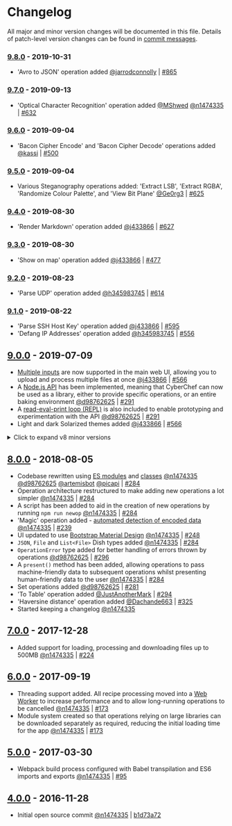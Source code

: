 # Changelog
All major and minor version changes will be documented in this file. Details of patch-level version changes can be found in [commit messages](https://github.com/gchq/CyberChef/commits/master).


### [9.8.0] - 2019-10-31
- 'Avro to JSON' operation added [@jarrodconnolly] | [#865]

### [9.7.0] - 2019-09-13
- 'Optical Character Recognition' operation added [@MShwed] [@n1474335] | [#632]

### [9.6.0] - 2019-09-04
- 'Bacon Cipher Encode' and 'Bacon Cipher Decode' operations added [@kassi] | [#500]

### [9.5.0] - 2019-09-04
- Various Steganography operations added: 'Extract LSB', 'Extract RGBA', 'Randomize Colour Palette', and 'View Bit Plane' [@Ge0rg3] | [#625]

### [9.4.0] - 2019-08-30
- 'Render Markdown' operation added [@j433866] | [#627]

### [9.3.0] - 2019-08-30
- 'Show on map' operation added [@j433866] | [#477]

### [9.2.0] - 2019-08-23
- 'Parse UDP' operation added [@h345983745] | [#614]

### [9.1.0] - 2019-08-22
- 'Parse SSH Host Key' operation added [@j433866] | [#595]
- 'Defang IP Addresses' operation added [@h345983745] | [#556]

## [9.0.0] - 2019-07-09
- [Multiple inputs](https://github.com/gchq/CyberChef/wiki/Multiple-Inputs) are now supported in the main web UI, allowing you to upload and process multiple files at once [@j433866] | [#566]
- A [Node.js API](https://github.com/gchq/CyberChef/wiki/Node-API) has been implemented, meaning that CyberChef can now be used as a library, either to provide specific operations, or an entire baking environment [@d98762625] | [#291]
- A [read-eval-print loop (REPL)](https://github.com/gchq/CyberChef/wiki/Node-API#repl) is also included to enable prototyping and experimentation with the API [@d98762625] | [#291]
- Light and dark Solarized themes added [@j433866] | [#566]

<details>
    <summary>Click to expand v8 minor versions</summary>
    
### [8.38.0] - 2019-07-03
- 'Streebog' and 'GOST hash' operations added [@MShwed] [@n1474335] | [#530]

### [8.37.0] - 2019-07-03
- 'CRC-8 Checksum' operation added [@MShwed] | [#591]

### [8.36.0] - 2019-07-03
- 'PGP Verify' operation added [@artemisbot] | [#585]

### [8.35.0] - 2019-07-03
- 'Sharpen Image', 'Convert Image Format' and 'Add Text To Image' operations added [@j433866] | [#515]

### [8.34.0] - 2019-06-28
- Various new visualisations added to the 'Entropy' operation [@MShwed] | [#535]
- Efficiency improvements made to the 'Entropy' operation for large file support [@n1474335]

### [8.33.0] - 2019-06-27
- 'Bzip2 Compress' operation added and 'Bzip2 Decompress' operation greatly improved [@artemisbot] | [#531]

### [8.32.0] - 2019-06-27
- 'Index of Coincidence' operation added [@Ge0rg3] | [#571]

### [8.31.0] - 2019-04-12
- The downloadable version of CyberChef is now a .zip file containing separate modules rather than a single .htm file. It is still completely standalone and will not make any external network requests. This change reduces the complexity of the build process significantly. [@n1474335]

### [8.30.0] - 2019-04-12
- 'Decode Protobuf' operation added [@n1474335] | [#533]

### [8.29.0] - 2019-03-31
- 'BLAKE2s' and 'BLAKE2b' hashing operations added [@h345983745] | [#525]

### [8.28.0] - 2019-03-31
- 'Heatmap Chart', 'Hex Density Chart', 'Scatter Chart' and 'Series Chart' operation added [@artemisbot] [@tlwr] | [#496] [#143]

### [8.27.0] - 2019-03-14
- 'Enigma', 'Typex', 'Bombe' and 'Multiple Bombe' operations added [@s2224834] | [#516]
- See [this wiki article](https://github.com/gchq/CyberChef/wiki/Enigma,-the-Bombe,-and-Typex) for a full explanation of these operations.
- New Bombe-style loading animation added for long-running operations [@n1474335]
- New operation argument types added: `populateMultiOption` and `argSelector` [@n1474335]

### [8.26.0] - 2019-03-09
- Various image manipulation operations added [@j433866] | [#506]

### [8.25.0] - 2019-03-09
- 'Extract Files' operation added and more file formats supported [@n1474335] | [#440]

### [8.24.0] - 2019-02-08
- 'DNS over HTTPS' operation added [@h345983745] | [#489]

### [8.23.1] - 2019-01-18
- 'Convert co-ordinate format' operation added [@j433866] | [#476]

### [8.23.0] - 2019-01-18
- 'YARA Rules' operation added [@artemisbot] | [#468]

### [8.22.0] - 2019-01-10
- 'Subsection' operation added [@j433866] | [#467]

### [8.21.0] - 2019-01-10
- 'To Case Insensitive Regex' and 'From Case Insensitive Regex' operations added [@masq] | [#461]

### [8.20.0] - 2019-01-09
- 'Generate Lorem Ipsum' operation added [@klaxon1] | [#455]

### [8.19.0] - 2018-12-30
- UI test suite added to confirm that the app loads correctly in a reasonable time and that various operations from each module can be run [@n1474335] | [#458]

### [8.18.0] - 2018-12-26
- 'Split Colour Channels' operation added [@artemisbot] | [#449]

### [8.17.0] - 2018-12-25
- 'Generate QR Code' and 'Parse QR Code' operations added [@j433866] | [#448]

### [8.16.0] - 2018-12-19
- 'Play Media' operation added [@anthony-arnold] | [#446]

### [8.15.0] - 2018-12-18
- 'Text Encoding Brute Force' operation added [@Cynser] | [#439]

### [8.14.0] - 2018-12-18
- 'To Base62' and 'From Base62' operations added [@tcode2k16] | [#443]

### [8.13.0] - 2018-12-15
- 'A1Z26 Cipher Encode' and 'A1Z26 Cipher Decode' operations added [@jarmovanlenthe] | [#441]

### [8.12.0] - 2018-11-21
- 'Citrix CTX1 Encode' and 'Citrix CTX1 Decode' operations added [@bwhitn] | [#428]

### [8.11.0] - 2018-11-13
- 'CSV to JSON' and 'JSON to CSV' operations added [@n1474335] | [#277]

### [8.10.0] - 2018-11-07
- 'Remove Diacritics' operation added [@klaxon1] | [#387]

### [8.9.0] - 2018-11-07
- 'Defang URL' operation added [@arnydo] | [#394]

### [8.8.0] - 2018-10-10
- 'Parse TLV' operation added [@GCHQ77703] | [#351]

### [8.7.0] - 2018-08-31
- 'JWT Sign', 'JWT Verify' and 'JWT Decode' operations added [@GCHQ77703] | [#348]

### [8.6.0] - 2018-08-29
- 'To Geohash' and 'From Geohash' operations added [@GCHQ77703] | [#344]

### [8.5.0] - 2018-08-23
- 'To Braille' and 'From Braille' operations added [@n1474335] | [#255]

### [8.4.0] - 2018-08-23
- 'To Base85' and 'From Base85' operations added [@PenguinGeorge] | [#340]

### [8.3.0] - 2018-08-21
- 'To MessagePack' and 'From MessagePack' operations added [@artemisbot] | [#338]

### [8.2.0] - 2018-08-21
- Information links added to most operations, accessible in the description popover [@PenguinGeorge] | [#298]

### [8.1.0] - 2018-08-19
- 'Dechunk HTTP response' operation added [@sevzero] | [#311]

</details>

## [8.0.0] - 2018-08-05
- Codebase rewritten using [ES modules](https://hacks.mozilla.org/2018/03/es-modules-a-cartoon-deep-dive/) and [classes](https://developer.mozilla.org/en-US/docs/Web/JavaScript/Reference/Classes) [@n1474335] [@d98762625] [@artemisbot] [@picapi] | [#284]
- Operation architecture restructured to make adding new operations a lot simpler [@n1474335] | [#284]
- A script has been added to aid in the creation of new operations by running `npm run newop` [@n1474335] | [#284]
- 'Magic' operation added - [automated detection of encoded data](https://github.com/gchq/CyberChef/wiki/Automatic-detection-of-encoded-data-using-CyberChef-Magic) [@n1474335] | [#239]
- UI updated to use [Bootstrap Material Design](https://fezvrasta.github.io/bootstrap-material-design/) [@n1474335] | [#248]
- `JSON`, `File` and `List<File>` Dish types added [@n1474335] | [#284]
- `OperationError` type added for better handling of errors thrown by operations [@d98762625] | [#296]
- A `present()` method has been added, allowing operations to pass machine-friendly data to subsequent operations whilst presenting human-friendly data to the user [@n1474335] | [#284]
- Set operations added [@d98762625] | [#281]
- 'To Table' operation added [@JustAnotherMark] | [#294]
- 'Haversine distance' operation added [@Dachande663] | [#325]
- Started keeping a changelog [@n1474335]

## [7.0.0] - 2017-12-28
- Added support for loading, processing and downloading files up to 500MB [@n1474335] | [#224]

## [6.0.0] - 2017-09-19
- Threading support added. All recipe processing moved into a [Web Worker](https://developer.mozilla.org/en-US/docs/Web/API/Web_Workers_API/Using_web_workers) to increase performance and to allow long-running operations to be cancelled [@n1474335] | [#173]
- Module system created so that operations relying on large libraries can be downloaded separately as required, reducing the initial loading time for the app [@n1474335] | [#173]

## [5.0.0] - 2017-03-30
-  Webpack build process configured with Babel transpilation and ES6 imports and exports [@n1474335] | [#95]

## [4.0.0] - 2016-11-28
-  Initial open source commit [@n1474335] | [b1d73a72](https://github.com/gchq/CyberChef/commit/b1d73a725dc7ab9fb7eb789296efd2b7e4b08306)



[9.8.0]: https://github.com/gchq/CyberChef/releases/tag/v9.8.0
[9.7.0]: https://github.com/gchq/CyberChef/releases/tag/v9.7.0
[9.6.0]: https://github.com/gchq/CyberChef/releases/tag/v9.6.0
[9.5.0]: https://github.com/gchq/CyberChef/releases/tag/v9.5.0
[9.4.0]: https://github.com/gchq/CyberChef/releases/tag/v9.4.0
[9.3.0]: https://github.com/gchq/CyberChef/releases/tag/v9.3.0
[9.2.0]: https://github.com/gchq/CyberChef/releases/tag/v9.2.0
[9.1.0]: https://github.com/gchq/CyberChef/releases/tag/v9.1.0
[9.0.0]: https://github.com/gchq/CyberChef/releases/tag/v9.0.0
[8.38.0]: https://github.com/gchq/CyberChef/releases/tag/v8.38.0
[8.37.0]: https://github.com/gchq/CyberChef/releases/tag/v8.37.0
[8.36.0]: https://github.com/gchq/CyberChef/releases/tag/v8.36.0
[8.35.0]: https://github.com/gchq/CyberChef/releases/tag/v8.35.0
[8.34.0]: https://github.com/gchq/CyberChef/releases/tag/v8.34.0
[8.33.0]: https://github.com/gchq/CyberChef/releases/tag/v8.33.0
[8.32.0]: https://github.com/gchq/CyberChef/releases/tag/v8.32.0
[8.31.0]: https://github.com/gchq/CyberChef/releases/tag/v8.31.0
[8.30.0]: https://github.com/gchq/CyberChef/releases/tag/v8.30.0
[8.29.0]: https://github.com/gchq/CyberChef/releases/tag/v8.29.0
[8.28.0]: https://github.com/gchq/CyberChef/releases/tag/v8.28.0
[8.27.0]: https://github.com/gchq/CyberChef/releases/tag/v8.27.0
[8.26.0]: https://github.com/gchq/CyberChef/releases/tag/v8.26.0
[8.25.0]: https://github.com/gchq/CyberChef/releases/tag/v8.25.0
[8.24.0]: https://github.com/gchq/CyberChef/releases/tag/v8.24.0
[8.23.1]: https://github.com/gchq/CyberChef/releases/tag/v8.23.1
[8.23.0]: https://github.com/gchq/CyberChef/releases/tag/v8.23.0
[8.22.0]: https://github.com/gchq/CyberChef/releases/tag/v8.22.0
[8.21.0]: https://github.com/gchq/CyberChef/releases/tag/v8.21.0
[8.20.0]: https://github.com/gchq/CyberChef/releases/tag/v8.20.0
[8.19.0]: https://github.com/gchq/CyberChef/releases/tag/v8.19.0
[8.18.0]: https://github.com/gchq/CyberChef/releases/tag/v8.18.0
[8.17.0]: https://github.com/gchq/CyberChef/releases/tag/v8.17.0
[8.16.0]: https://github.com/gchq/CyberChef/releases/tag/v8.16.0
[8.15.0]: https://github.com/gchq/CyberChef/releases/tag/v8.15.0
[8.14.0]: https://github.com/gchq/CyberChef/releases/tag/v8.14.0
[8.13.0]: https://github.com/gchq/CyberChef/releases/tag/v8.13.0
[8.12.0]: https://github.com/gchq/CyberChef/releases/tag/v8.12.0
[8.11.0]: https://github.com/gchq/CyberChef/releases/tag/v8.11.0
[8.10.0]: https://github.com/gchq/CyberChef/releases/tag/v8.10.0
[8.9.0]: https://github.com/gchq/CyberChef/releases/tag/v8.9.0
[8.8.0]: https://github.com/gchq/CyberChef/releases/tag/v8.8.0
[8.7.0]: https://github.com/gchq/CyberChef/releases/tag/v8.7.0
[8.6.0]: https://github.com/gchq/CyberChef/releases/tag/v8.6.0
[8.5.0]: https://github.com/gchq/CyberChef/releases/tag/v8.5.0
[8.4.0]: https://github.com/gchq/CyberChef/releases/tag/v8.4.0
[8.3.0]: https://github.com/gchq/CyberChef/releases/tag/v8.3.0
[8.2.0]: https://github.com/gchq/CyberChef/releases/tag/v8.2.0
[8.1.0]: https://github.com/gchq/CyberChef/releases/tag/v8.1.0
[8.0.0]: https://github.com/gchq/CyberChef/releases/tag/v8.0.0
[7.0.0]: https://github.com/gchq/CyberChef/releases/tag/v7.0.0
[6.0.0]: https://github.com/gchq/CyberChef/releases/tag/v6.0.0
[5.0.0]: https://github.com/gchq/CyberChef/releases/tag/v5.0.0
[4.0.0]: https://github.com/gchq/CyberChef/commit/b1d73a725dc7ab9fb7eb789296efd2b7e4b08306

[@n1474335]: https://github.com/n1474335
[@d98762625]: https://github.com/d98762625
[@j433866]: https://github.com/j433866
[@GCHQ77703]: https://github.com/GCHQ77703
[@h345983745]: https://github.com/h345983745
[@s2224834]: https://github.com/s2224834
[@artemisbot]: https://github.com/artemisbot
[@tlwr]: https://github.com/tlwr
[@picapi]: https://github.com/picapi
[@Dachande663]: https://github.com/Dachande663
[@JustAnotherMark]: https://github.com/JustAnotherMark
[@sevzero]: https://github.com/sevzero
[@PenguinGeorge]: https://github.com/PenguinGeorge
[@arnydo]: https://github.com/arnydo
[@klaxon1]: https://github.com/klaxon1
[@bwhitn]: https://github.com/bwhitn
[@jarmovanlenthe]: https://github.com/jarmovanlenthe
[@tcode2k16]: https://github.com/tcode2k16
[@Cynser]: https://github.com/Cynser
[@anthony-arnold]: https://github.com/anthony-arnold
[@masq]: https://github.com/masq
[@Ge0rg3]: https://github.com/Ge0rg3
[@MShwed]: https://github.com/MShwed
[@kassi]: https://github.com/kassi
[@jarrodconnolly]: https://github.com/jarrodconnolly

[#95]: https://github.com/gchq/CyberChef/pull/299
[#173]: https://github.com/gchq/CyberChef/pull/173
[#143]: https://github.com/gchq/CyberChef/pull/143
[#224]: https://github.com/gchq/CyberChef/pull/224
[#239]: https://github.com/gchq/CyberChef/pull/239
[#248]: https://github.com/gchq/CyberChef/pull/248
[#255]: https://github.com/gchq/CyberChef/issues/255
[#277]: https://github.com/gchq/CyberChef/issues/277
[#281]: https://github.com/gchq/CyberChef/pull/281
[#284]: https://github.com/gchq/CyberChef/pull/284
[#291]: https://github.com/gchq/CyberChef/pull/291
[#294]: https://github.com/gchq/CyberChef/pull/294
[#296]: https://github.com/gchq/CyberChef/pull/296
[#298]: https://github.com/gchq/CyberChef/pull/298
[#311]: https://github.com/gchq/CyberChef/pull/311
[#325]: https://github.com/gchq/CyberChef/pull/325
[#338]: https://github.com/gchq/CyberChef/pull/338
[#340]: https://github.com/gchq/CyberChef/pull/340
[#344]: https://github.com/gchq/CyberChef/pull/344
[#348]: https://github.com/gchq/CyberChef/pull/348
[#351]: https://github.com/gchq/CyberChef/pull/351
[#387]: https://github.com/gchq/CyberChef/pull/387
[#394]: https://github.com/gchq/CyberChef/pull/394
[#428]: https://github.com/gchq/CyberChef/pull/428
[#439]: https://github.com/gchq/CyberChef/pull/439
[#440]: https://github.com/gchq/CyberChef/pull/440
[#441]: https://github.com/gchq/CyberChef/pull/441
[#443]: https://github.com/gchq/CyberChef/pull/443
[#446]: https://github.com/gchq/CyberChef/pull/446
[#448]: https://github.com/gchq/CyberChef/pull/448
[#449]: https://github.com/gchq/CyberChef/pull/449
[#455]: https://github.com/gchq/CyberChef/pull/455
[#458]: https://github.com/gchq/CyberChef/pull/458
[#461]: https://github.com/gchq/CyberChef/pull/461
[#467]: https://github.com/gchq/CyberChef/pull/467
[#468]: https://github.com/gchq/CyberChef/pull/468
[#476]: https://github.com/gchq/CyberChef/pull/476
[#477]: https://github.com/gchq/CyberChef/pull/477
[#489]: https://github.com/gchq/CyberChef/pull/489
[#496]: https://github.com/gchq/CyberChef/pull/496
[#500]: https://github.com/gchq/CyberChef/pull/500
[#506]: https://github.com/gchq/CyberChef/pull/506
[#515]: https://github.com/gchq/CyberChef/pull/515
[#516]: https://github.com/gchq/CyberChef/pull/516
[#525]: https://github.com/gchq/CyberChef/pull/525
[#530]: https://github.com/gchq/CyberChef/pull/530
[#531]: https://github.com/gchq/CyberChef/pull/531
[#533]: https://github.com/gchq/CyberChef/pull/533
[#535]: https://github.com/gchq/CyberChef/pull/535
[#556]: https://github.com/gchq/CyberChef/pull/556
[#566]: https://github.com/gchq/CyberChef/pull/566
[#571]: https://github.com/gchq/CyberChef/pull/571
[#585]: https://github.com/gchq/CyberChef/pull/585
[#591]: https://github.com/gchq/CyberChef/pull/591
[#595]: https://github.com/gchq/CyberChef/pull/595
[#614]: https://github.com/gchq/CyberChef/pull/614
[#625]: https://github.com/gchq/CyberChef/pull/625
[#627]: https://github.com/gchq/CyberChef/pull/627
[#632]: https://github.com/gchq/CyberChef/pull/632
[#865]: https://github.com/gchq/CyberChef/pull/865
